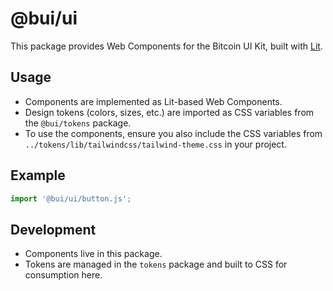 # @bui/ui

This package provides Web Components for the Bitcoin UI Kit, built with [Lit](https://lit.dev/).

## Usage

- Components are implemented as Lit-based Web Components.
- Design tokens (colors, sizes, etc.) are imported as CSS variables from the `@bui/tokens` package.
- To use the components, ensure you also include the CSS variables from `../tokens/lib/tailwindcss/tailwind-theme.css` in your project.

## Example

```js
import '@bui/ui/button.js';
```

## Development

- Components live in this package.
- Tokens are managed in the `tokens` package and built to CSS for consumption here. 